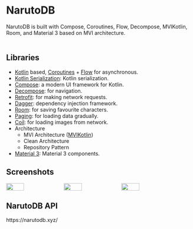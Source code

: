 # NarutoDB

NarutoDB is built with Compose, Coroutines, Flow, Decompose, MVIKotlin, Room, and Material 3 based on MVI architecture.
<br>
<br>

## Libraries
- [Kotlin](https://kotlinlang.org/) based, [Coroutines](https://github.com/Kotlin/kotlinx.coroutines) + [Flow](https://kotlin.github.io/kotlinx.coroutines/kotlinx-coroutines-core/kotlinx.coroutines.flow/) for asynchronous.
- [Kotlin Serialization](https://github.com/Kotlin/kotlinx.serialization): Kotlin serialization.
- [Compose](https://github.com/android/compose-samples): a modern UI framework for Kotlin.
- [Decompose](https://github.com/arkivanov/Decompose): for navigation.
- [Retrofit](https://github.com/square/retrofit): for making network requests.
- [Dagger](https://github.com/google/dagger): dependency injection framework.
- [Room](https://developer.android.com/jetpack/androidx/releases/room): for saving favourite characters.
- [Paging](https://developer.android.com/jetpack/androidx/releases/paging): for loading data gradually.
- [Coil](https://github.com/coil-kt/coil): for loading images from network.
- Architecture
    - MVI Architecture ([MVIKotlin](https://github.com/arkivanov/MVIKotlin/))
    - Clean Architecture
    - Repository Pattern
- [Material 3](https://m3.material.io/components): Material 3 components.

## Screenshots

<div style="display: flex; width: 100%">
<img src="https://github.com/user-attachments/assets/2665adbe-a22e-4ad1-93c2-0db2928677e1" width="31%"/>
<img src="https://github.com/user-attachments/assets/3bb55fe2-8dbc-478e-bf9f-b0bd2f4b2cb6" width="31%"/>
<img src="https://github.com/user-attachments/assets/8fd9f036-c60f-4f29-996c-d8dd105c5ba4" width="31%"/>
</div>

## NarutoDB API

<div>
https://narutodb.xyz/
</div>